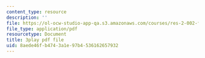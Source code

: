 ```yaml
---
content_type: resource
description: ''
file: https://ol-ocw-studio-app-qa.s3.amazonaws.com/courses/res-2-002-finite-element-procedures-for-solids-and-structures-spring-2010/8aede46fb4743a1e97b4536162657932_uVavsfJOsKc.pdf
file_type: application/pdf
resourcetype: Document
title: 3play pdf file
uid: 8aede46f-b474-3a1e-97b4-536162657932
---
```

